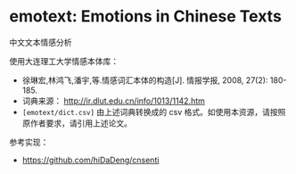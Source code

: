 # emotext: Emotions in Chinese Texts

中文文本情感分析

使用大连理工大学情感本体库：

- 徐琳宏,林鸿飞,潘宇,等.情感词汇本体的构造[J]. 情报学报, 2008, 27(2): 180-185.
- 词典来源： http://ir.dlut.edu.cn/info/1013/1142.htm
- `[emotext/dict.csv]` 由上述词典转换成的 csv 格式。如使用本资源，请按照原作者要求，请引用上述论文。

参考实现：

- https://github.com/hiDaDeng/cnsenti